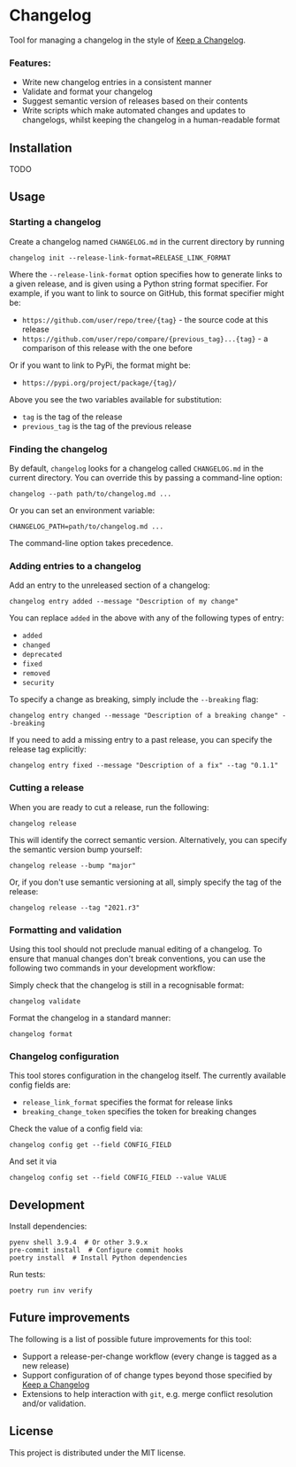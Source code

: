 # Changelog

Tool for managing a changelog in the style of [Keep a Changelog].

### Features:

- Write new changelog entries in a consistent manner
- Validate and format your changelog
- Suggest semantic version of releases based on their contents
- Write scripts which make automated changes and updates to changelogs, whilst keeping the changelog in a human-readable format

## Installation

TODO

## Usage

### Starting a changelog

Create a changelog named `CHANGELOG.md` in the current directory by running

```shell
changelog init --release-link-format=RELEASE_LINK_FORMAT
```

Where the `--release-link-format` option specifies how to generate links to a given release, and is given using a Python string format specifier. For example, if you want to link to source on GitHub, this format specifier might be:

- `https://github.com/user/repo/tree/{tag}` - the source code at this release
- `https://github.com/user/repo/compare/{previous_tag}...{tag}` - a comparison of this release with the one before

Or if you want to link to PyPi, the format might be:

- `https://pypi.org/project/package/{tag}/`

Above you see the two variables available for substitution:
- `tag` is the tag of the release
- `previous_tag` is the tag of the previous release


### Finding the changelog

By default, `changelog` looks for a changelog called `CHANGELOG.md` in the current directory. You can override this by passing a command-line option:

```shell
changelog --path path/to/changelog.md ...
```

Or you can set an environment variable:

```shell
CHANGELOG_PATH=path/to/changelog.md ...
```

The command-line option takes precedence.

### Adding entries to a changelog

Add an entry to the unreleased section of a changelog:

```shell
changelog entry added --message "Description of my change"
```

You can replace `added` in the above with any of the following types of entry:

- `added`
- `changed`
- `deprecated`
- `fixed`
- `removed`
- `security`

To specify a change as breaking, simply include the `--breaking` flag:

```shell
changelog entry changed --message "Description of a breaking change" --breaking
```

If you need to add a missing entry to a past release, you can specify the release tag explicitly:

```shell
changelog entry fixed --message "Description of a fix" --tag "0.1.1"
```

### Cutting a release

When you are ready to cut a release, run the following:

```shell
changelog release
```

This will identify the correct semantic version. Alternatively, you can specify the semantic version bump yourself:

```shell
changelog release --bump "major"
```

Or, if you don't use semantic versioning at all, simply specify the tag of the release:

```shell
changelog release --tag "2021.r3"
```

### Formatting and validation

Using this tool should not preclude manual editing of a changelog. To ensure that manual changes don't break conventions, you can use the following two commands in your development workflow:

Simply check that the changelog is still in a recognisable format:
```shell
changelog validate
```

Format the changelog in a standard manner:
```shell
changelog format
```

### Changelog configuration

This tool stores configuration in the changelog itself. The currently available config fields are:

- `release_link_format` specifies the format for release links
- `breaking_change_token` specifies the token for breaking changes

Check the value of a config field via:

```shell
changelog config get --field CONFIG_FIELD
```

And set it via

```shell
changelog config set --field CONFIG_FIELD --value VALUE
```

## Development

Install dependencies:

```shell
pyenv shell 3.9.4  # Or other 3.9.x
pre-commit install  # Configure commit hooks
poetry install  # Install Python dependencies
```

Run tests:

```shell
poetry run inv verify
```

## Future improvements

The following is a list of possible future improvements for this tool:

- Support a release-per-change workflow (every change is tagged as a new release)
- Support configuration of of change types beyond those specified by [Keep a Changelog]
- Extensions to help interaction with `git`, e.g. merge conflict resolution and/or validation.

## License
This project is distributed under the MIT license.

[Keep a Changelog]: http://keepachangelog.com/en/1.0.0/